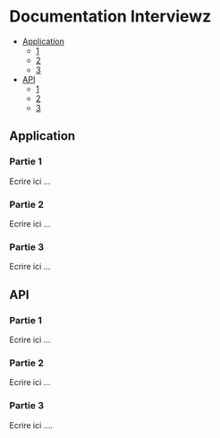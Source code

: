 # Documentation Interviewz

- [Application](#application)
  - [1](#partie-1)
  - [2](#partie-2)
  - [3](#partie-3)
- [API](#api)
  - [1](#partie-1)
  - [2](#partie-2)
  - [3](#partie-3)

## Application

### Partie 1

Ecrire ici ...

### Partie 2

Ecrire ici ...

### Partie 3

Ecrire ici ...

## API

### Partie 1

Ecrire ici ...

### Partie 2

Ecrire ici ...

### Partie 3

Ecrire ici ....
